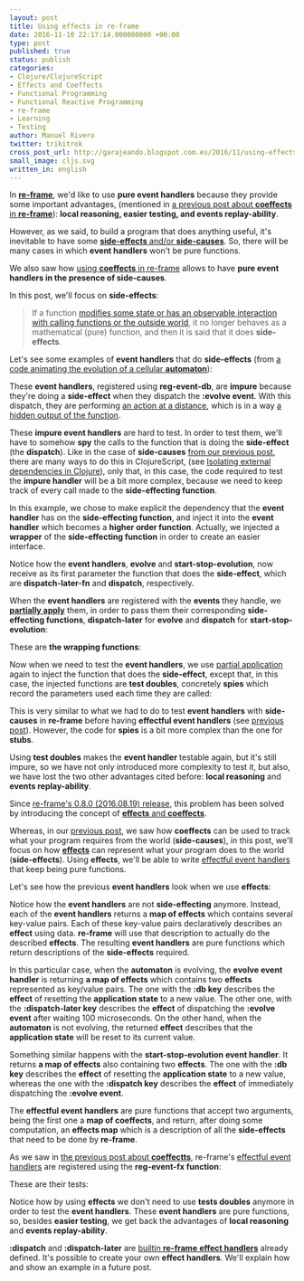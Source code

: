 ```yaml
---
layout: post
title: Using effects in re-frame
date: 2016-11-10 22:17:14.000000000 +00:00
type: post
published: true
status: publish
categories:
- Clojure/ClojureScript
- Effects and Coeffects
- Functional Programming
- Functional Reactive Programming
- re-frame
- Learning
- Testing
author: Manuel Rivero
twitter: trikitrok
cross_post_url: http://garajeando.blogspot.com.es/2016/11/using-effects-in-re-frame.html
small_image: cljs.svg
written_in: english
---
```

In **[re-frame](https://github.com/Day8/re-frame)**, we'd like to use **pure event handlers** because they provide some important advantages, (mentioned in [a previous post about **coeffects** in **re-frame**](/2016/10/using-coeffects-in-re-frame)): **local reasoning, easier testing, and events replay-ability**.

However, as we said, to build a program that does anything useful, it's inevitable to have some [**side-effects** and/or **side-causes**](http://blog.jenkster.com/2015/12/what-is-functional-programming.html). So, there will be many cases in which **event handlers** won't be pure functions.

We also saw how [using **coeffects** in re-frame](/2016/10/using-coeffects-in-re-frame) allows to have **pure event handlers in the presence of side-causes**.

In this post, we'll focus on **side-effects**:

> If a function [modifies some state or has an observable interaction with calling functions or the outside world](https://en.wikipedia.org/wiki/Side_effect_(computer_science)), it no longer behaves as a mathematical (pure) function, and then it is said that it does **side-effects**. 

Let's see some examples of **event handlers** that do **side-effects** (from [a code animating the evolution of a cellular **automaton**](http://garajeando.blogspot.com.es/2016/09/kata-variation-on-cellular-automata.html)):

<script src="https://gist.github.com/trikitrok/343195d7137cdfb5f1e22bca7cac4a6e.js"></script>

<script src="https://gist.github.com/trikitrok/c85d132d79aec793196592ac48412406.js"></script>

These **event handlers**, registered using **reg-event-db**, are **impure** because they're doing a **side-effect** when they dispatch the **:evolve event**. With this dispatch, they are performing [an action at a distance](https://xivilization.net/~marek/blog/2015/02/06/avoiding-action-at-a-distance-is-the-fast-track-to-functional-programming/), which is in a way [a hidden output of the function](http://blog.jenkster.com/2015/12/what-is-functional-programming.html).


These **impure event handlers** are hard to test. In order to test them, we'll have to somehow **spy** the calls to the function that is doing the **side-effect** (the **dispatch**). Like in the case of **side-causes** [from our previous post](http://garajeando.blogspot.com.es/2016/10/coeffects-in-re-frame.html), there are many ways to do this in ClojureScript, (see [Isolating external dependencies in Clojure](http://blog.josephwilk.net/clojure/isolating-external-dependencies-in-clojure.html)), only that, in this case, the code required to test the **impure handler** will be a bit more complex, because we need to keep track of every call made to the **side-effecting function**.

In this example, we chose to make explicit the dependency that the **event handler** has on the **side-effecting function**, and inject it into the **event handler** which becomes a **higher order function**. Actually, we injected a **wrapper** of the **side-effecting function** in order to create an easier interface.


Notice how the **event handlers**, **evolve** and **start-stop-evolution**, now receive as its first parameter the function that does the **side-effect**, which are **dispatch-later-fn** and **dispatch**, respectively. 

<script src="https://gist.github.com/trikitrok/d800515bd08ae15e62d1ae2301e7a84a.js"></script>

When the **event handlers** are registered with the **events** they handle, we **[partially apply](https://clojuredocs.org/clojure.core/partial)** them, in order to pass them their corresponding **side-effecting functions**, **dispatch-later** for **evolve** and **dispatch** for **start-stop-evolution**:

<script src="https://gist.github.com/trikitrok/786c7b5b2fa0d6f3a0b36e746f49840f.js"></script>

These are **the wrapping functions**:

<script src="https://gist.github.com/trikitrok/6b4f0f22e98ca2f86715292d5af3e8ed.js"></script>

Now when we need to test the **event handlers**, we use [partial application](https://clojuredocs.org/clojure.core/partial) again to inject the function that does the **side-effect**, except that, in this case, the injected functions are **test doubles**, concretely **spies** which record the parameters used each time they are called:

<script src="https://gist.github.com/trikitrok/1779b5af8ea5c49f640507c74024e277.js"></script>

This is very similar to what we had to do to test **event handlers** with **side-causes** in **re-frame** before having **effectful event handlers** (see [previous post](http://garajeando.blogspot.com.es/2016/10/coeffects-in-re-frame.html)). However, the code for **spies** is a bit more complex than the one for **stubs**.

Using **test doubles** makes the **event handler** testable again, but it's still impure, so we have not only introduced more complexity to test it, but also, we have lost the two other advantages cited before: **local reasoning** and **events replay-ability**. 

Since [re-frame's 0.8.0 (2016.08.19) release](https://github.com/Day8/re-frame/blob/master/CHANGES.md), this problem has been solved by introducing the concept of [**effects** and **coeffects**](https://github.com/Day8/re-frame/blob/master/docs/EffectfulHandlers.md#effects-and-coeffects).

Whereas, in our [previous post](http://garajeando.blogspot.com.es/2016/10/coeffects-in-re-frame.html), we saw how **coeffects** can be used to track what your program requires from the world (**side-causes**), in this post, we'll focus on how **[effects](https://github.com/Day8/re-frame/blob/master/docs/Effects.md)** can represent what your program does to the world (**side-effects**). Using **effects**, we'll be able to write [effectful event handlers](https://github.com/Day8/re-frame/blob/master/docs/EffectfulHandlers.md) that keep being pure functions.


Let's see how the previous **event handlers** look when we use **effects**:

<script src="https://gist.github.com/trikitrok/17df67656aa8f5e9d8390df6bea8585d.js"></script>

Notice how the **event handlers** are not **side-effecting** anymore. Instead, each of the **event handlers** returns a **map of effects** which contains several key-value pairs. Each of these key-value pairs declaratively describes an **effect** using data. **re-frame** will use that description to actually do the described **effects**. The resulting **event handlers** are pure functions which return descriptions of the **side-effects** required.

In this particular case, when the **automaton** is evolving, the **evolve event handler** is returning **a map of effects** which contains two **effects** represented as key/value pairs. The one with the **:db key** describes the **effect** of resetting the **application state** to a new value. The other one, with the **:dispatch-later key** describes the **effect** of dispatching the **:evolve event** after waiting 100 microseconds. On the other hand, when the **automaton** is not evolving, the returned **effect** describes that the **application state** will be reset to its current value.

Something similar happens with the **start-stop-evolution event handler**. It returns **a map of effects** also containing two **effects**. The one with the **:db key** describes the **effect** of resetting the **application state** to a new value, whereas the one with the **:dispatch key** describes the **effect** of immediately dispatching the **:evolve event**.

The **effectful event handlers** are pure functions that accept two arguments, being the first one a **map of coeffects**, and return, after doing some computation, an **effects map** which is a description of all the **side-effects** that need to be done by **re-frame**.

As we saw in [the previous post about **coeffectts**](http://garajeando.blogspot.com.es/2016/10/coeffects-in-re-frame.html), re-frame's [effectful event handlers](https://github.com/Day8/re-frame/blob/master/docs/EffectfulHandlers.md) are registered using the **reg-event-fx function**:

<script src="https://gist.github.com/trikitrok/7eca94fef23ad5178bde57a837ad978c.js"></script>

These are their tests:

<script src="https://gist.github.com/trikitrok/8a723e933b2045e61939e96d5a1a0f1d.js"></script>

Notice how by using **effects** we don't need to use **tests doubles** anymore in order to test the **event handlers**. These **event handlers** are pure functions, so, besides **easier testing**, we get back the advantages of **local reasoning** and **events replay-ability**.

**:dispatch** and **:dispatch-later** are [builtin **re-frame** **effect handlers**](https://github.com/Day8/re-frame/blob/master/docs/Effects.md#builtin-effect-handlers) already defined. It's possible to create your own **effect handlers**. We'll explain how and show an example in a future post.